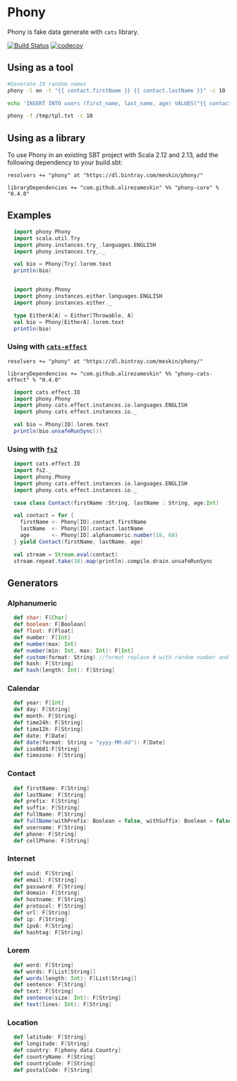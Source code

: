 Phony
==========

Phony is fake data generate with `cats` library.

[![Build Status](https://travis-ci.com/alirezameskin/phony.svg?branch=master)](https://travis-ci.com/alirezameskin/phony)
[![codecov](https://codecov.io/gh/alirezameskin/phony/branch/master/graph/badge.svg)](https://codecov.io/gh/alirezameskin/phony)

## Using as a tool

```bash
#Generate 10 random names
phony -l en -t "{{ contact.firstName }} {{ contact.lastName }}" -c 10
```

```bash
echo 'INSERT INTO users (first_name, last_name, age) VALUES("{{ contact.firstName }}", "{{ contact.lastName }}", {{alphanumeric.number(18, 68)}});' > /tmp/tpl.txt

phony -f /tmp/tpl.txt -c 10
```

## Using as a library

To use Phony in an existing SBT project with Scala 2.12 and 2.13, add the following dependency to your build.sbt:

```sbtshell
resolvers += "phony" at "https://dl.bintray.com/meskin/phony/"

libraryDependencies += "com.github.alirezameskin" %% "phony-core" % "0.4.0"
```

## Examples

```scala
  import phony.Phony
  import scala.util.Try
  import phony.instances.try_.languages.ENGLISH
  import phony.instances.try_._

  val bio = Phony[Try].lorem.text
  println(bio)
```

```scala

  import phony.Phony
  import phony.instances.either.languages.ENGLISH
  import phony.instances.either._

  type EitherA[A] = Either[Throwable, A]
  val bio = Phony[EitherA].lorem.text
  println(bio)
```

### Using with [`cats-effect`](https://typelevel.org/cats-effect/)

```sbtshell
resolvers += "phony" at "https://dl.bintray.com/meskin/phony/"

libraryDependencies += "com.github.alirezameskin" %% "phony-cats-effect" % "0.4.0"
```

```scala
  import cats.effect.IO
  import phony.Phony
  import phony.cats.effect.instances.io.languages.ENGLISH
  import phony.cats.effect.instances.io._

  val bio = Phony[IO].lorem.text
  println(bio.unsafeRunSync())
```

### Using with [`fs2`](https://fs2.io/)

```scala
  import cats.effect.IO
  import fs2._
  import phony.Phony
  import phony.cats.effect.instances.io.languages.ENGLISH
  import phony.cats.effect.instances.io._

  case class Contact(firstName :String, lastName : String, age:Int)

  val contact = for {
    firstName <- Phony[IO].contact.firstName
    lastName  <- Phony[IO].contact.lastName
    age       <- Phony[IO].alphanumeric.number(18, 68)
  } yield Contact(firstName, lastName, age)

  val stream = Stream.eval(contact)
  stream.repeat.take(10).map(println).compile.drain.unsafeRunSync
```

## Generators

### Alphanumeric

```scala
  def char: F[Char]
  def boolean: F[Boolean]
  def float: F[Float]
  def number: F[Int]
  def number(max: Int)
  def number(min: Int, max: Int): F[Int]
  def custom(format: String) //format replace # with random number and replace ? with random character
  def hash: F[String]
  def hash(length: Int): F[String]
```

### Calendar 

```scala
  def year: F[Int]
  def day: F[String]
  def month: F[String]
  def time24h: F[String]
  def time12h: F[String]
  def date: F[Date]
  def date(format: String = "yyyy-MM-dd"): F[Date]
  def iso8601:F[String]
  def timezone: F[String]
```  

### Contact 

```scala
  def firstName: F[String]
  def lastName: F[String]
  def prefix: F[String]
  def suffix: F[String]
  def fullName: F[String]
  def fullName(withPrefix: Boolean = false, withSuffix: Boolean = false): F[String]
  def username: F[String]
  def phone: F[String]
  def cellPhone: F[String]
```

### Internet

```scala
  def uuid: F[String]
  def email: F[String]
  def password: F[String]
  def domain: F[String]
  def hostname: F[String]
  def protocol: F[String]
  def url: F[String]
  def ip: F[String]
  def ipv6: F[String]
  def hashtag: F[String]
```

### Lorem

```scala
  def word: F[String]
  def words: F[List[String]]
  def words(length: Int): F[List[String]]
  def sentence: F[String]
  def text: F[String]
  def sentence(size: Int): F[String]
  def text(lines: Int): F[String]
```


### Location

```scala
  def latitude: F[String]
  def longitude: F[String]
  def country: F[phony.data.Country]
  def countryName: F[String]
  def countryCode: F[String]
  def postalCode: F[String]
```

